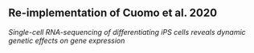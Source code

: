 ## Re-implementation of Cuomo et al. 2020

*Single-cell RNA-sequencing of differentiating
iPS cells reveals dynamic genetic effects
on gene expression*
